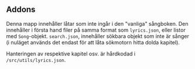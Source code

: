 ## Addons
Denna mapp innehåller låtar som inte ingår i den "vanliga" sångboken.
Den innehåller i första hand filer på samma format som `lyrics.json`, eller listor med `Song`-objekt.
`search.json`, innehåller sökbara objekt som inte är sånger (i nuläget används det endast för att låta sökmotorn hitta dolda kapitel).

Hanteringen av respektive kapitel osv. är hårdkodad i `/src/utils/lyrics.json`.